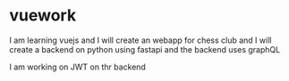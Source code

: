 # vuework

I am learning vuejs and I will create an webapp for chess club and I will create a backend on python using fastapi
and the backend uses graphQL

I am working on JWT on thr backend
